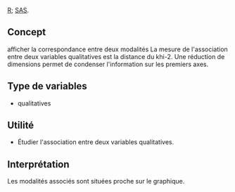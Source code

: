 [R](https://github.com/gdemare/aide-memoire/blob/master/methodes/r/AFC_r.md); [SAS](https://github.com/gdemare/aide-memoire/blob/master/methodes/sas/AFC_sas.md).

## Concept
afficher la correspondance entre deux modalités 
La mesure de l'association entre deux variables qualitatives est la distance du khi-2. Une réduction de dimensions permet de condenser l'information sur les premiers axes.

## Type de variables

* qualitatives

## Utilité

* Étudier l'association entre deux variables qualitatives.

## Interprétation

Les modalités associés sont situées proche sur le graphique. 

